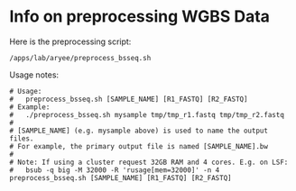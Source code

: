 # Info on preprocessing WGBS Data

Here is the preprocessing script:

```
/apps/lab/aryee/preprocess_bsseq.sh 
```

Usage notes:
```
# Usage:
#   preprocess_bsseq.sh [SAMPLE_NAME] [R1_FASTQ] [R2_FASTQ]
# Example:
#   ./preprocess_bsseq.sh mysample tmp/tmp_r1.fastq tmp/tmp_r2.fastq
#
# [SAMPLE_NAME] (e.g. mysample above) is used to name the output files. 
# For example, the primary output file is named [SAMPLE_NAME].bw
#
# Note: If using a cluster request 32GB RAM and 4 cores. E.g. on LSF:
#   bsub -q big -M 32000 -R 'rusage[mem=32000]' -n 4 preprocess_bsseq.sh [SAMPLE_NAME] [R1_FASTQ] [R2_FASTQ]
```
